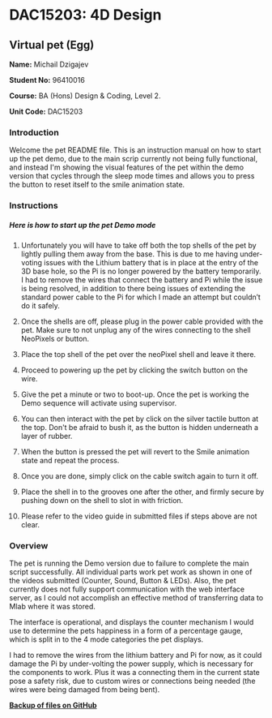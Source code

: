 # DAC15203: 4D Design

## Virtual pet (Egg)

**Name:** Michail Dzigajev

**Student No:** 96410016

**Course:** BA (Hons) Design & Coding, Level 2.

**Unit Code:** DAC15203

### **Introduction**
Welcome the pet README file. This is an instruction manual on how to start up the pet demo, due to the main scrip currently not being fully functional, and instead I'm showing the visual features of the pet within the demo version that cycles through the sleep mode times and allows you to press the button to reset itself to the smile animation state.

### **Instructions**

##### **Here is how to start up the pet Demo mode**
1. Unfortunately you will have to take off both the top shells of the pet by lightly pulling them away from the base. This is due to me having under-voting issues with the Lithium battery that is in place at the entry of the 3D base hole, so the Pi is no longer powered by the battery temporarily.  I had to remove the wires that connect the battery and Pi while the issue is being resolved, in addition to there being issues of extending the standard power cable to the Pi for which I made an attempt but couldn’t do it safely.

2. Once the shells are off, please plug in the power cable provided with the pet. Make sure to not unplug any of the wires connecting to the shell NeoPixels or button.
3. Place the top shell of the pet over the neoPixel shell and leave it there. 
4. Proceed to powering up the pet by clicking the switch button on the wire.
5. Give the pet a minute or two to boot-up. Once the pet is working the Demo sequence will activate using supervisor.
6. You can then interact with the pet by click on the silver tactile button at the top. Don't be afraid to bush it, as the button is hidden underneath a layer of rubber. 
7. When the button is pressed the pet will revert to the Smile animation state and repeat the process. 
8. Once you are done, simply click on the cable switch again to turn it off.
9. Place the shell in to the grooves one after the other, and firmly secure by pushing down on the shell to slot in with friction.
10. Please refer to the video guide in submitted files if steps above are not clear.

### **Overview**

The pet is running the Demo version due to failure to complete the main script successfully. All individual parts work pet work as shown in one of the videos submitted (Counter, Sound, Button & LEDs). Also, the pet currently does not fully support communication with the web interface server, as I could not accomplish an effective method of transferring data to Mlab where it was stored. 

The interface is operational, and displays the counter mechanism I would use to determine the pets happiness in a form of a percentage gauge, which is split in to the 4 mode categories the pet displays.

I had to remove the wires from the lithium battery and Pi for now, as it could damage the Pi by under-volting the power supply, which is necessary for the components to work. Plus it was a connecting them in the current state pose a safety risk, due to custom wires or connections being needed (the wires were being damaged from being bent).


[**Backup of files on GitHub**](https://github.com/shadzig/DAC15203_4D_Design)
